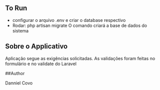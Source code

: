 ## To Run
- configurar o arquivo .env e criar o database respectivo
- Rodar: php artisan migrate 
O comando criará a base de dados do sistema

## Sobre o Applicativo

Aplicação segue as exigências solicitadas. As validações foram feitas no formulário e no validate do Laravel

##Author

Danniel Covo